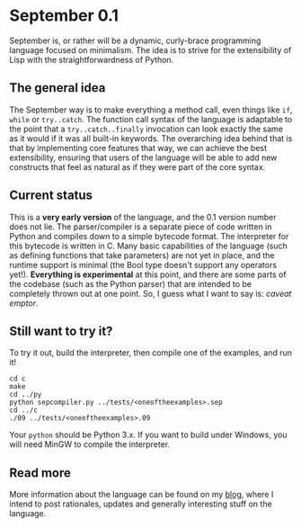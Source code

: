 # September 0.1

September is, or rather will be a dynamic, curly-brace programming language focused on minimalism. The idea is to strive for the extensibility of Lisp with the straightforwardness of Python. 

## The general idea

The September way is to make everything a method call, even things like `if`, `while` or `try..catch`. The function call syntax of the  language is adaptable to the point that a `try..catch..finally` invocation can look exactly the same as it would if it was all built-in keywords. The overarching idea behind that is that by implementing core features that way, we can achieve the best extensibility, ensuring that users of the language will be able to add new constructs that feel as natural as if they were part of the core syntax.

## Current status

This is a **very early version** of the language, and the 0.1 version number does not lie. The parser/compiler is a separate piece of code written in Python and compiles down to a simple bytecode format. The interpreter for this bytecode is written in C. Many basic capabilities of the language (such as defining functions that take parameters) are not yet in place, and the runtime support is minimal (the Bool type doesn't support any operators yet!). **Everything is experimental** at this point, and there are some parts of the codebase (such as the Python parser) that are intended to be completely thrown out at one point. So, I guess what I want to say is: *caveat emptor*.

## Still want to try it?

To try it out, build the interpreter, then compile one of the examples, and run it!

    cd c
    make
	cd ../py
    python sepcompiler.py ../tests/<oneoftheexamples>.sep
	cd ../c
    ./09 ../tests/<oneoftheexamples>.09

Your `python` should be Python 3.x. If you want to build under Windows, you will need MinGW to compile the interpreter.

## Read more

More information about the language can be found on my [blog](http://wasyl.eu/tags/september/), where I intend to post rationales, updates and generally interesting stuff on the language.